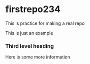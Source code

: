 # firstrepo234
This is practice for making a real repo

This is just an example

### Third level heading 

Here is some more information
